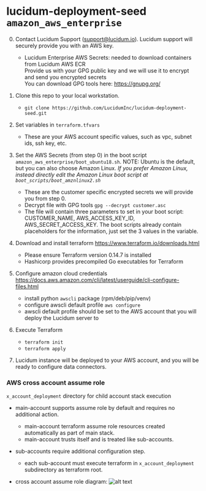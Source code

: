 # lucidum-deployment-seed `amazon_aws_enterprise`

0. Contact Lucidum Support (support@lucidum.io).  Lucidum support will securely provide you with an AWS key.
   - Lucidum Enterprise AWS Secrets: needed to download containers from Lucidum AWS ECR\
     Provide us with your GPG public key and we will use it to encrypt and send you encrypted secrets\
     You can download GPG tools here: https://gnupg.org/

1. Clone this repo to your local workstation.
   - `git clone https://github.com/LucidumInc/lucidum-deployment-seed.git`

2. Set variables in `terraform.tfvars`
   - These are your AWS account specific values, such as vpc, subnet ids, ssh key, etc.

3. Set the AWS Secrets (from step 0) in the boot script `amazon_aws_enterprise/boot_ubuntu18.sh`.  NOTE: Ubuntu is the default, but you can also choose Amazon Linux.  *If you prefer Amazon Linux, instead directly edit the Amazon Linux boot script at `boot_scripts/boot_amznlinux2.sh`*
   - These are the customer specific encrypted secrets we will provide you from step 0.
   - Decrypt file with GPG tools `gpg --decrypt customer.asc`
   - The file will contain three parameters to set in your boot script: CUSTOMER_NAME, AWS_ACCESS_KEY_ID, AWS_SECRET_ACCESS_KEY.  The boot scripts already contain placeholders for the information, just set the 3 values in the variable.

4. Download and install terraform https://www.terraform.io/downloads.html
   - Please ensure Terraform version 0.14.7 is installed
   - Hashicorp provides precompiled Go executables for Terraform

5. Configure amazon cloud credentials https://docs.aws.amazon.com/cli/latest/userguide/cli-configure-files.html
   - install python `awscli` package (rpm/deb/pip/venv)
   - configure awscli default profile `aws configure`
   - awscli default profile should be set to the AWS account that you will deploy the Lucidum server to

6. Execute Terraform
   - `terraform init`
   - `terraform apply`

7. Lucidum instance will be deployed to your AWS account, and you will be ready to configure data connectors.


### AWS cross account assume role

`x_account_deployment` directory for child account stack execution

- main-account supports assume role by default and requires no additional action.
  * main-account terraform assume role resources created automatically as part of main stack.
  * main-account trusts itself and is treated like sub-accounts.

- sub-accounts require additional configuration step.
  * each sub-account must execute terraform in `x_account_deployment` subdirectory as terraform root.

- cross account assume role diagram:
![alt text](https://github.com/LucidumInc/lucidum-deployment-seed/blob/master/assume-role.jpg?raw=true)
